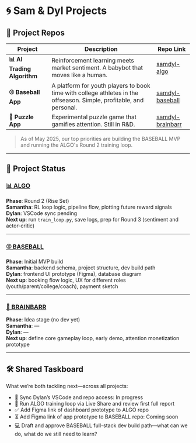 # 🌀 Sam & Dyl Projects

## 🔗 Project Repos

| Project | Description | Repo Link |
|--------|-------------|-----------|
| **📊 AI Trading Algorithm** | Reinforcement learning meets market sentiment. A babybot that moves like a human. | [samdyl-algo](https://github.com/samanthajyee/samdyl-algo) |
| **⚾ Baseball App** | A platform for youth players to book time with college athletes in the offseason. Simple, profitable, and personal. | [samdyl-baseball](https://github.com/samanthajyee/samdyl-baseball) |
| **🧩 Puzzle App** | Experimental puzzle game that gamifies attention. Still in R&D. | [samdyl-brainbarr](https://github.com/samanthajyee/samdyl-brainbarr) |

> As of May 2025, our top priorities are building the BASEBALL MVP and running the ALGO's Round 2 training loop.

---

## 🚦 Project Status

### [📊 ALGO](https://github.com/samanthajyee/samdyl-algo) 
**Phase**: Round 2 (Rise Set)  
**Samantha**: RL loop logic, pipeline flow, plotting future reward signals  
**Dylan**: VSCode sync pending    
**Next up**: run `train_loop.py`, save logs, prep for Round 3 (sentiment and actor-critic)

---

### [⚾️ BASEBALL](https://github.com/samanthajyee/samdyl-baseball) 
**Phase**: Initial MVP build  
**Samantha**: backend schema, project structure, dev build path  
**Dylan**: frontend UI prototype (Figma), database diagram  
**Next up**: booking flow logic, UX for different roles (youth/parent/college/coach), payment sketch

---

### [🧩 BRAINBARR](https://github.com/samanthajyee/samdyl-brainbarr) 
**Phase**: Idea stage (no dev yet)  
**Samantha**: —  
**Dylan**: —  
**Next up**: define core gameplay loop, early demo, attention monetization prototype

---

## 🛠️ Shared Taskboard

What we’re both tackling next—across all projects:

- 🔄 Sync Dylan’s VSCode and repo access: In progress  
- 🧪 Run ALGO training loop via Live Share and review first full report  
- ✅ Add Figma link of dashboard prototype to ALGO repo  
- ⏳ Add Figma link of app prototype to BASEBALL repo: Coming soon  
- 💻 Draft and approve BASEBALL full-stack dev build path—what can we do, what do we still need to learn?
